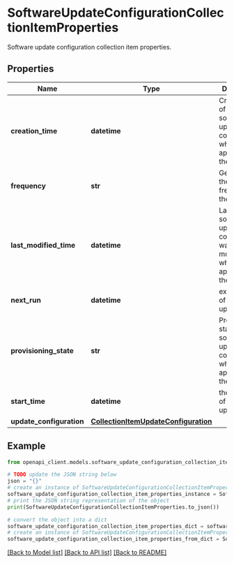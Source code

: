 # SoftwareUpdateConfigurationCollectionItemProperties

Software update configuration collection item properties.

## Properties

Name | Type | Description | Notes
------------ | ------------- | ------------- | -------------
**creation_time** | **datetime** | Creation time of the software update configuration, which only appears in the response. | [optional] [readonly] 
**frequency** | **str** | Gets or sets the frequency of the schedule. | [optional] 
**last_modified_time** | **datetime** | Last time software update configuration was modified, which only appears in the response. | [optional] [readonly] 
**next_run** | **datetime** | ext run time of the update. | [optional] 
**provisioning_state** | **str** | Provisioning state for the software update configuration, which only appears in the response. | [optional] [readonly] 
**start_time** | **datetime** | the start time of the update. | [optional] 
**update_configuration** | [**CollectionItemUpdateConfiguration**](CollectionItemUpdateConfiguration.md) |  | [optional] 

## Example

```python
from openapi_client.models.software_update_configuration_collection_item_properties import SoftwareUpdateConfigurationCollectionItemProperties

# TODO update the JSON string below
json = "{}"
# create an instance of SoftwareUpdateConfigurationCollectionItemProperties from a JSON string
software_update_configuration_collection_item_properties_instance = SoftwareUpdateConfigurationCollectionItemProperties.from_json(json)
# print the JSON string representation of the object
print(SoftwareUpdateConfigurationCollectionItemProperties.to_json())

# convert the object into a dict
software_update_configuration_collection_item_properties_dict = software_update_configuration_collection_item_properties_instance.to_dict()
# create an instance of SoftwareUpdateConfigurationCollectionItemProperties from a dict
software_update_configuration_collection_item_properties_from_dict = SoftwareUpdateConfigurationCollectionItemProperties.from_dict(software_update_configuration_collection_item_properties_dict)
```
[[Back to Model list]](../README.md#documentation-for-models) [[Back to API list]](../README.md#documentation-for-api-endpoints) [[Back to README]](../README.md)



